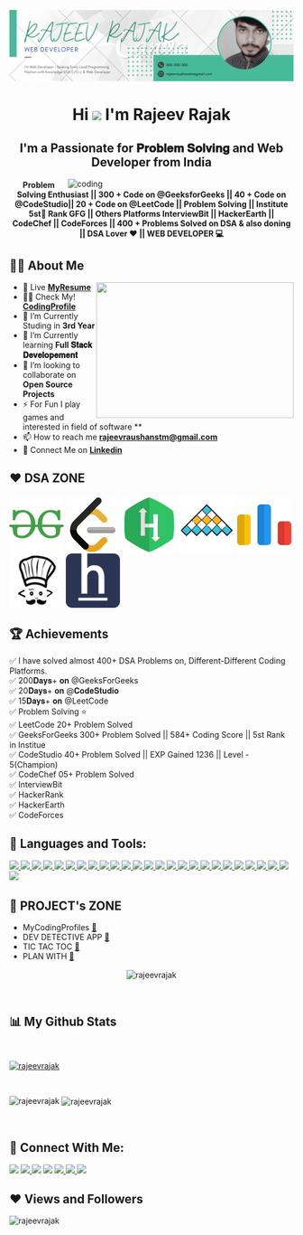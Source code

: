 ![logo](https://github.com/rajeevrajak/rajeevrajak/blob/main/ba-1.png)

<h1 align="center">Hi <img src="https://raw.githubusercontent.com/MartinHeinz/MartinHeinz/master/wave.gif" width="30px"> I'm <b>Rajeev Rajak</b></h1>



<h2 align="center"><b>I'm a Passionate for 𝐏𝐫𝐨𝐛𝐥𝐞𝐦 𝐒𝐨𝐥𝐯𝐢𝐧𝐠 and Web Developer from India </b></h2>

<img align="right" alt="coding" width="400" src="https://user-images.githubusercontent.com/55389276/140866485-8fb1c876-9a8f-4d6a-98dc-08c4981eaf70.gif">


<h4 align="center"><b>Problem Solving Enthusiast || 300 + Code on @GeeksforGeeks || 40 + Code on @CodeStudio|| 20 + Code on @LeetCode ||  Problem Solving || Institute 5st🥇 Rank GFG || Others Platforms InterviewBit || HackerEarth || CodeChef || CodeForces || 400 + Problems Solved on DSA & also doning  || DSA Lover ❤️ || WEB DEVELOPER 💻
</b></h4> 


<!-- <img align="right" alt="Coding" width="400" src="bn.gif"> -->

## 🙋‍♂️ About Me
<a><img align="right" src="MyLCGoldBedge.gif" width="350" height="240" /></a>
- 📔 Live [**MyResume**](https://github.com/rajeevrajak/ResumeMe/blob/main/RAJEEV-RESUME-2023-1.pdf) 
- 👨‍💻 Check My! [**CodingProfile**](https://mycodingprofiles.netlify.app/)
- 🔭 I’m Currently Studing in **3rd Year**
- 📘 I’m Currently learning **Full 𝐒𝐭𝐚𝐜𝐤 𝐃𝐞𝐯𝐞𝐥𝐨𝐩𝐞𝐦𝐞𝐧𝐭**
- 👯 I’m looking to collaborate on **Open Source Projects**
- ⚡ For Fun I play games and interested in  field of software **
- 📫 How to reach me **rajeevraushanstm@gmail.com**
- 🔗 Connect Me on [**Linkedin**](https://www.linkedin.com/in/rajeev-rajak-683ab323b/)


## ❤️ DSA ZONE

<p align="left"> 
<img src="https://github.com/rajeevrajak/DSA-Zone-Image/blob/main/gfg.png">
<img src="https://github.com/rajeevrajak/DSA-Zone-Image/blob/main/lc.png">
<img src="https://github.com/rajeevrajak/DSA-Zone-Image/blob/main/hr.png" height="96px" width="96px">
<img src="https://github.com/rajeevrajak/DSA-Zone-Image/blob/main/ib.png">
<img src="https://github.com/rajeevrajak/DSA-Zone-Image/blob/main/cf.png" height="96px" width="96px"> 
<img src="https://github.com/rajeevrajak/DSA-Zone-Image/blob/main/cc.png" height="96px" width="96px">
<img src="https://github.com/rajeevrajak/DSA-Zone-Image/blob/main/he.png" height="96px" width="96px">
</p> 


## 🏆 Achievements
✅ I have solved almost 400+ DSA Problems on, Different-Different Coding Platforms.  <br>
✅ 200𝐃𝐚𝐲𝐬+ 𝐨𝐧 @GeeksForGeeks <br>
✅ 20𝐃𝐚𝐲𝐬+ 𝐨𝐧 @𝐂𝐨𝐝𝐞𝐒𝐭𝐮𝐝𝐢𝐨 <br>
✅ 15𝐃𝐚𝐲𝐬+ 𝐨𝐧 @LeetCode <br>
✅ Problem Solving ⭐ <br>
✅ LeetCode 20+ Problem Solved <br>
✅ GeeksForGeeks 300+ Problem Solved || 584+ Coding Score || 5st Rank in Institue  <br>
✅ CodeStudio 40+ Problem Solved || EXP Gained 1236 || Level - 5(Champion) <br>
✅ CodeChef 05+ Problem Solved <br>
✅ InterviewBit  <br>
✅ HackerRank  <br>
✅ HackerEarth  <br>
✅ CodeForces  <br>



## 🚀 Languages and Tools:

<p align="left"> 
    <a href="#"> <img src="https://img.icons8.com/color/100/000000/c-plus-plus-logo.png"/> </a>
    <a href="#"> <img src="https://img.icons8.com/external-filled-line-andi-nur-abdillah/100/000000/external-Data-Structure-artificial-intelligence-(filled-line)-filled-line-andi-nur-abdillah.png"/> </a>
    <a href="#"> <img src="https://img.icons8.com/color/96/000000/html-5--v1.png"/> </a> 
    <a href="#"> <img src="https://img.icons8.com/color/96/000000/css3.png"/> </a> 
    <a href="#"> <img src="https://img.icons8.com/color/96/000000/bootstrap.png"/> </a> 
    <a href="#"> <img src="https://img.icons8.com/arcade/100/000000/js.png"/> </a>
    <a href="#"> <img src="https://img.icons8.com/3d-fluency/100/null/database.png"/> </a>
    <a href="#"> <img src="https://img.icons8.com/color/96/000000/mysql-logo.png"/> </a>
    <a href="#"> <img src="https://img.icons8.com/color/96/000000/git.png"/> </a>
    <a href="#"> <img src="https://img.icons8.com/ios-filled/100/000000/github.png"/> </a> 
    <a href="#"> <img src="https://img.icons8.com/color/96/000000/pycharm.png"/> </a>
    <a href="#"> <img src="https://img.icons8.com/color/96/000000/intellij-idea.png"/> </a>
    <a href="#"> <img src="https://img.icons8.com/color/96/000000/visual-studio--v2.png"/> </a>
    <a href="#"> <img src="https://img.icons8.com/color/96/000000/linux--v1.png"/> </a> 
    <a href="#"> <img src="https://img.icons8.com/color/96/windows-10.png"/> </a>
    <a href="#"> <img src="https://img.icons8.com/ios-filled/100/000000/django.png"/> </a> 
    <a href="#"> <img src="https://img.icons8.com/color/96/000000/c-sharp-logo-2.png"/> </a>
    <a href="#"> <img src="https://img.icons8.com/color/96/000000/adobe-photoshop--v1.png"/> </a>   
    <a href="#"> <img src="https://img.icons8.com/color/96/mongodb.png"/> </a>  
    <a href="#"> <img src="https://img.icons8.com/ios/96/express-js.png"/> </a>  
    <a href="#"> <img src="https://img.icons8.com/officel/96/react.png"/> </a> 
    <a href="#"> <img src="https://img.icons8.com/fluency/96/node-js.png"/> </a>
    <a href="#"> <img src="https://img.icons8.com/color/100/null/tailwind_css.png"/> </a>
    <a href="#"> <img src="https://img.icons8.com/color-glass/100/000000/operating-system.png"/> </a>
    <a href="#"> <img src="https://img.icons8.com/color/96/000000/python--v1.png"/> </a>
    <a href="#"> <img src="https://img.icons8.com/color/96/000000/java-coffee-cup-logo--v1.png"/> </a>
  
</p>



## 📝 PROJECT's ZONE

-  MyCodingProfiles [**🔗**](https://mycodingprofiles.netlify.app/)  
-  DEV DETECTIVE APP [**🔗**](https://devdetectiveapi.netlify.app/) 
-  TIC TAC TOC [**🔗**](https://tic-tac-toc-game-app.netlify.app/)
-  PLAN WITH [**🔗**](https://planwithrajeev.netlify.app) 
    <br>
 
<p align="center"><img align="center" src="https://github-readme-streak-stats.herokuapp.com/?user=rajeevrajak&" alt="rajeevrajak"/></p>

<br>

<!--  new -->
## 📊 My Github Stats

<br>
<p align="left"> <a href="https://github.com/ryo-ma/github-profile-trophy"><img src="https://github-profile-trophy.vercel.app/?username=rajeevrajak" alt="rajeevrajak" /></a> </p>



<p align="left"> <a href="https://twitter.com/" target="blank"><img src="https://img.shields.io/twitter/follow/?logo=twitter&style=for-the-badge" alt="" /></a> </p>


<p><img align="left" src="https://github-readme-stats.vercel.app/api/top-langs?username=rajeevrajak&show_icons=true&locale=en&layout=compact" alt="rajeevrajak" /></p>

<p>&nbsp;<img align="center" src="https://github-readme-stats.vercel.app/api?username=rajeevrajak&show_icons=true&locale=en" alt="rajeevrajak" /></p>

<br>

<!-- ## 📈 Graph
<p align="center">
   <img src="https://github.com/rajeevrajak/svgIcons/blob/main/github-contribution-grid-snake.svg" alt="snake">
</p> -->


## 📧 Connect With Me:

<p align="left">  
 <a href="https://www.linkedin.com/in/rajeev-rajak-683ab323b?lipi=urn%3Ali%3Apage%3Ad_flagship3_profile_view_base_contact_details%3BOqw2Pe1OSM%2B3jzhB0Y4ldg%3D%3D"    target="_blank">  <img src="https://img.icons8.com/color/60/null/linkedin.png"/></a>
    
  <a href="https://stackexchange.com/users/28167349/rajeev-rajak"> 
  <img src="https://img.icons8.com/color/60/null/stackoverflow.png"/> </a>  
    
  <a href="https://github.com/rajeevrajak" target="_blank">  
  <img src="https://img.icons8.com/color/60/null/github--v1.png"/></a>
    
  <a href="https://www.instagram.com/im_rajeev_rajak/" target="_blank">
  <img src="https://img.icons8.com/color/60/null/instagram-new--v1.png"/></a>
    
  <a href="https://www.facebook.com/rajeevrajak07/" target="_blank"> 
  <img src="https://img.icons8.com/color/60/null/facebook-new.png"/> </a>  
    
  <a href="https://twitter.com/RajeevRzk" target="_blank"> 
  <img src="https://img.icons8.com/color/60/null/twitter--v4.png"/> </a>  
    
  <a href="https://www.youtube.com/channel/UCCk2LiADCyN8rMq_X8g-OmQ" target="_blank">
  <img src="https://img.icons8.com/color/60/null/youtube-play.png"/> </a>
    
</p>

## ❤ Views and Followers
 <p align="left"> <img src="https://komarev.com/ghpvc/?username=rajeevrajak&label=Profile%20views&color=0e75b6&style=flat" alt="rajeevrajak" /> </p>

